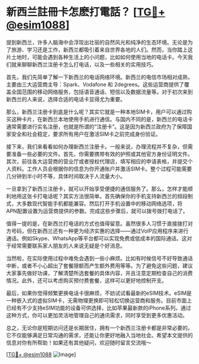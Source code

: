 # 新西兰註冊卡怎麽打電話？ [[TG💪+ @esim1088](https://t.me/s/esim1088)]

提到新西兰，许多人脑海中会浮现出壮丽的自然风光和纯净的生态环境。无论是为了旅游、学习还是工作，新西兰都吸引着来自世界各地的人们。然而，当你踏上这片土地时，可能会遇到各种生活上的小问题，比如如何使用当地的电话卡。今天我们就来聊聊新西兰注册卡怎么打电话，以及一些相关的实用技巧。

首先，我们先简单了解一下新西兰的电话网络环境。新西兰的电信市场相对成熟，主要由三大运营商主导：Spark、Vodafone 和 2degrees。这些运营商提供了覆盖全国范围的移动网络服务，包括语音通话、短信以及数据流量等。对于初次来到新西兰的人来说，选择合适的电话卡显得尤为重要。

那么，新西兰注册卡到底是什么呢？其实它就是一种本地SIM卡，用户可以通过购买这种卡片，在新西兰本地使用手机进行通信。与国内不同的是，新西兰的电话卡通常需要进行实名注册，也就是所谓的“注册卡”。这是因为新西兰政府为了保障国家安全和社会稳定，要求所有用户在激活SIM卡之前完成身份验证。

接下来，我们来看看如何办理新西兰注册卡。一般来说，办理流程并不复杂，但需要准备一些必要的文件。首先，你需要携带有效的护照或其他官方身份证明文件。其次，前往各大运营商的营业厅或者授权代理店，填写相应的申请表格，并提交个人资料。工作人员会根据你的信息为你开通账户并激活SIM卡。整个过程可能需要几分钟到半小时不等，具体时间取决于人流量大小。

一旦拿到了新西兰注册卡，就可以开始享受便捷的通信服务了。那么，怎样才能顺利地用这张卡打电话呢？其实方法很简单。首先确保你的手机支持新西兰的频段制式，大多数现代智能手机都能兼容。然后打开手机设置中的移动网络选项，将APN配置设置为运营商提供的参数。完成这些步骤后，就可以拨号拨打电话了。

值得一提的是，在新西兰打电话的方式也值得留意。虽然很多人习惯于直接拨打对方号码，但在新西兰还有一种更为经济实惠的选择——通过VoIP应用程序来进行通话。例如Skype、WhatsApp等平台都可以实现免费或低成本的国际通话。这对于经常需要联系家人朋友的人来说无疑是个好消息。

当然啦，在实际使用过程中难免会遇到一些小麻烦。比如有时候信号不好导致通话中断，或者不小心超出了套餐限额而产生额外费用等等。为了避免这些问题，建议大家事先做好功课，了解清楚所选套餐的具体内容，并且注意定期检查自己的消费情况。此外，还可以考虑购买预付费套餐，这样可以更好地控制开支。

最后，如果你觉得频繁更换电话卡很麻烦，不妨试试看最新的eSIM技术。eSIM是一种嵌入式的虚拟SIM卡，无需物理更换即可轻松切换运营商和服务。目前市面上已经有不少支持eSIM功能的设备可供选择，比如苹果最新款的iPhone系列。通过这种方式，你可以更加灵活地管理自己的通讯需求，同时享受到更多优惠活动。

总之，无论你是短期访问还是长期居住，拥有一个新西兰注册卡都是非常必要的。它不仅能够满足日常沟通的需求，还能让你更好地融入当地社会。希望本文提供的信息对你有所帮助！如果还有其他疑问，欢迎随时留言交流哦～

[[TG💪+ @esim1088](https://t.me/s/esim1088) ![Image](https://i.postimg.cc/4NQfJmqS/Snipaste-2025-05-13-00-14-12.png)]